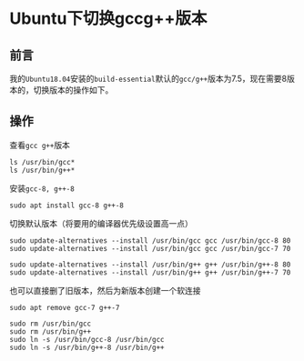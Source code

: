 # Ubuntu下切换gccg++版本


## 前言
我的`Ubuntu18.04`安装的`build-essential`默认的`gcc/g++`版本为7.5，现在需要8版本的，切换版本的操作如下。

## 操作

查看`gcc g++`版本  
```shell
ls /usr/bin/gcc*
ls /usr/bin/g++*
```

安装`gcc-8, g++-8`  
```shell
sudo apt install gcc-8 g++-8
```

切换默认版本（将要用的编译器优先级设置高一点）  
```shell
sudo update-alternatives --install /usr/bin/gcc gcc /usr/bin/gcc-8 80
sudo update-alternatives --install /usr/bin/gcc gcc /usr/bin/gcc-7 70

sudo update-alternatives --install /usr/bin/g++ g++ /usr/bin/g++-8 80
sudo update-alternatives --install /usr/bin/g++ g++ /usr/bin/g++-7 70
```

也可以直接删了旧版本，然后为新版本创建一个软连接
```shell
sudo apt remove gcc-7 g++-7

sudo rm /usr/bin/gcc
sudo rm /usr/bin/g++
sudo ln -s /usr/bin/gcc-8 /usr/bin/gcc
sudo ln -s /usr/bin/g++-8 /usr/bin/g++
```


